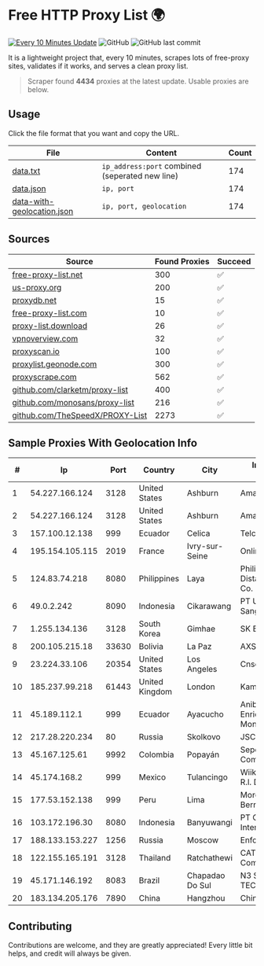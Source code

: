 
# Free HTTP Proxy List 🌍

[![Every 10 Minutes Update](https://github.com/mertguvencli/http-proxy-list/actions/workflows/main.yml/badge.svg?branch=main)](https://github.com/mertguvencli/http-proxy-list/actions/workflows/main.yml)
![GitHub](https://img.shields.io/github/license/mertguvencli/http-proxy-list)
![GitHub last commit](https://img.shields.io/github/last-commit/mertguvencli/http-proxy-list)

It is a lightweight project that, every 10 minutes, scrapes lots of free-proxy sites, validates if it works, and serves a clean proxy list.


> Scraper found **4434** proxies at the latest update. Usable proxies are below.

## Usage

Click the file format that you want and copy the URL.


|File|Content|Count|
|----|-------|-----|
|[data.txt](https://raw.githubusercontent.com/mertguvencli/http-proxy-list/main/proxy-list/data.txt)|`ip_address:port` combined (seperated new line)|174|
|[data.json](https://raw.githubusercontent.com/mertguvencli/http-proxy-list/main/proxy-list/data.json)|`ip, port`|174|
|[data-with-geolocation.json](https://raw.githubusercontent.com/mertguvencli/http-proxy-list/main/proxy-list/data-with-geolocation.json)|`ip, port, geolocation`|174|

## Sources

|Source|Found Proxies|Succeed|
|------|-------------|-------|
|[free-proxy-list.net](https://free-proxy-list.net)|300|✅|
|[us-proxy.org](https://www.us-proxy.org)|200|✅|
|[proxydb.net](http://proxydb.net)|15|✅|
|[free-proxy-list.com](https://free-proxy-list.com/?page=&port=&type%5B%5D=http&type%5B%5D=https&up_time=0&search=Search)|10|✅|
|[proxy-list.download](https://www.proxy-list.download/HTTP)|26|✅|
|[vpnoverview.com](https://vpnoverview.com/privacy/anonymous-browsing/free-proxy-servers)|32|✅|
|[proxyscan.io](https://www.proxyscan.io)|100|✅|
|[proxylist.geonode.com](https://proxylist.geonode.com/api/proxy-list?limit=300&page=1&sort_by=lastChecked&sort_type=desc&protocols=http,https)|300|✅|
|[proxyscrape.com](https://api.proxyscrape.com/v2/?request=displayproxies&protocol=http&timeout=10000&country=all&ssl=all&anonymity=all)|562|✅|
|[github.com/clarketm/proxy-list](https://raw.githubusercontent.com/clarketm/proxy-list/master/proxy-list-raw.txt)|400|✅|
|[github.com/monosans/proxy-list](https://raw.githubusercontent.com/monosans/proxy-list/main/proxies/http.txt)|216|✅|
|[github.com/TheSpeedX/PROXY-List](https://raw.githubusercontent.com/TheSpeedX/PROXY-List/master/http.txt)|2273|✅|


## Sample Proxies With Geolocation Info

|#|Ip|Port|Country|City|Internet Service Provider|
|-|--|----|-------|----|-------------------------|
|1|54.227.166.124|3128|United States|Ashburn|Amazon.com, Inc.|
|2|54.227.166.124|3128|United States|Ashburn|Amazon.com, Inc.|
|3|157.100.12.138|999|Ecuador|Celica|Telconet S.A|
|4|195.154.105.115|2019|France|Ivry-sur-Seine|Online S.A.S.|
|5|124.83.74.218|8080|Philippines|Laya|Philippine Long Distance Telephone Co.|
|6|49.0.2.242|8090|Indonesia|Cikarawang|PT Usaha Adi Sanggoro|
|7|1.255.134.136|3128|South Korea|Gimhae|SK Broadband Co Ltd|
|8|200.105.215.18|33630|Bolivia|La Paz|AXS Bolivia S. A.|
|9|23.224.33.106|20354|United States|Los Angeles|Cnservers LLC|
|10|185.237.99.218|61443|United Kingdom|London|Kamatera Inc|
|11|45.189.112.1|999|Ecuador|Ayacucho|Anibal Humberto Enriquez Moncayo(Comunicate)|
|12|217.28.220.234|80|Russia|Skolkovo|JSC IOT|
|13|45.167.125.61|9992|Colombia|Popayán|Sepcom Comunicaciones SAS|
|14|45.174.168.2|999|Mexico|Tulancingo|Wiiki Networks S De R.l. De C.V.|
|15|177.53.152.138|999|Peru|Lima|Moreno Yanoc Nemias Bernardo|
|16|103.172.196.30|8080|Indonesia|Banyuwangi|PT Cahaya Solusindo Internusa|
|17|188.133.153.227|1256|Russia|Moscow|Enforta-MSK|
|18|122.155.165.191|3128|Thailand|Ratchathewi|CAT Telecom Public Company Limited|
|19|45.171.146.192|8083|Brazil|Chapadao Do Sul|N3 SOLUCOES TECNOLOGICAS LTDA|
|20|183.134.205.176|7890|China|Hangzhou|Chinanet|



## Contributing

Contributions are welcome, and they are greatly appreciated! Every
little bit helps, and credit will always be given.

